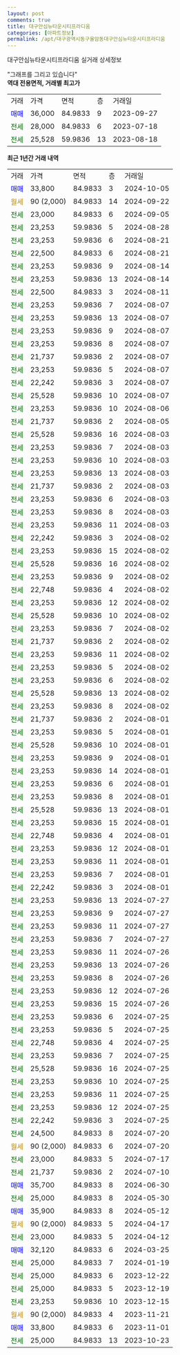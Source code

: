 ```yaml
---
layout: post
comments: true
title: 대구안심뉴타운시티프라디움
categories: [아파트정보]
permalink: /apt/대구광역시동구율암동대구안심뉴타운시티프라디움
---
```


대구안심뉴타운시티프라디움 실거래 상세정보

<script type="text/javascript">
  google.charts.load('current', {'packages':['line', 'corechart']});
  google.charts.setOnLoadCallback(drawChart);

  function drawChart() {
    var data = new google.visualization.DataTable();
    data.addColumn('date', '거래일');
    data.addColumn('number', "매매");
    data.addColumn('number', "전세");
    data.addColumn('number', "전매");

    data.addRows([[new Date(Date.parse("2024-10-05")), 33800, null, null], [new Date(Date.parse("2024-09-22")), null, null, null], [new Date(Date.parse("2024-09-05")), null, 23000, null], [new Date(Date.parse("2024-08-28")), null, 23253, null], [new Date(Date.parse("2024-08-21")), null, 23253, null], [new Date(Date.parse("2024-08-21")), null, 22500, null], [new Date(Date.parse("2024-08-14")), null, 23253, null], [new Date(Date.parse("2024-08-14")), null, 23253, null], [new Date(Date.parse("2024-08-11")), null, 22500, null], [new Date(Date.parse("2024-08-07")), null, 23253, null], [new Date(Date.parse("2024-08-07")), null, 23253, null], [new Date(Date.parse("2024-08-07")), null, 23253, null], [new Date(Date.parse("2024-08-07")), null, 23253, null], [new Date(Date.parse("2024-08-07")), null, 21737, null], [new Date(Date.parse("2024-08-07")), null, 23253, null], [new Date(Date.parse("2024-08-07")), null, 22242, null], [new Date(Date.parse("2024-08-07")), null, 25528, null], [new Date(Date.parse("2024-08-06")), null, 23253, null], [new Date(Date.parse("2024-08-05")), null, 21737, null], [new Date(Date.parse("2024-08-03")), null, 25528, null], [new Date(Date.parse("2024-08-03")), null, 23253, null], [new Date(Date.parse("2024-08-03")), null, 23253, null], [new Date(Date.parse("2024-08-03")), null, 23253, null], [new Date(Date.parse("2024-08-03")), null, 21737, null], [new Date(Date.parse("2024-08-03")), null, 23253, null], [new Date(Date.parse("2024-08-03")), null, 23253, null], [new Date(Date.parse("2024-08-03")), null, 23253, null], [new Date(Date.parse("2024-08-02")), null, 22242, null], [new Date(Date.parse("2024-08-02")), null, 23253, null], [new Date(Date.parse("2024-08-02")), null, 25528, null], [new Date(Date.parse("2024-08-02")), null, 23253, null], [new Date(Date.parse("2024-08-02")), null, 22748, null], [new Date(Date.parse("2024-08-02")), null, 23253, null], [new Date(Date.parse("2024-08-02")), null, 25528, null], [new Date(Date.parse("2024-08-02")), null, 23253, null], [new Date(Date.parse("2024-08-02")), null, 21737, null], [new Date(Date.parse("2024-08-02")), null, 23253, null], [new Date(Date.parse("2024-08-02")), null, 23253, null], [new Date(Date.parse("2024-08-02")), null, 23253, null], [new Date(Date.parse("2024-08-02")), null, 25528, null], [new Date(Date.parse("2024-08-02")), null, 23253, null], [new Date(Date.parse("2024-08-01")), null, 21737, null], [new Date(Date.parse("2024-08-01")), null, 23253, null], [new Date(Date.parse("2024-08-01")), null, 25528, null], [new Date(Date.parse("2024-08-01")), null, 23253, null], [new Date(Date.parse("2024-08-01")), null, 23253, null], [new Date(Date.parse("2024-08-01")), null, 23253, null], [new Date(Date.parse("2024-08-01")), null, 23253, null], [new Date(Date.parse("2024-08-01")), null, 25528, null], [new Date(Date.parse("2024-08-01")), null, 23253, null], [new Date(Date.parse("2024-08-01")), null, 22748, null], [new Date(Date.parse("2024-08-01")), null, 23253, null], [new Date(Date.parse("2024-08-01")), null, 23253, null], [new Date(Date.parse("2024-08-01")), null, 23253, null], [new Date(Date.parse("2024-08-01")), null, 22242, null], [new Date(Date.parse("2024-07-27")), null, 23253, null], [new Date(Date.parse("2024-07-27")), null, 23253, null], [new Date(Date.parse("2024-07-27")), null, 23253, null], [new Date(Date.parse("2024-07-27")), null, 23253, null], [new Date(Date.parse("2024-07-26")), null, 23253, null], [new Date(Date.parse("2024-07-26")), null, 23253, null], [new Date(Date.parse("2024-07-26")), null, 23253, null], [new Date(Date.parse("2024-07-26")), null, 23253, null], [new Date(Date.parse("2024-07-26")), null, 23253, null], [new Date(Date.parse("2024-07-25")), null, 23253, null], [new Date(Date.parse("2024-07-25")), null, 23253, null], [new Date(Date.parse("2024-07-25")), null, 22748, null], [new Date(Date.parse("2024-07-25")), null, 23253, null], [new Date(Date.parse("2024-07-25")), null, 25528, null], [new Date(Date.parse("2024-07-25")), null, 23253, null], [new Date(Date.parse("2024-07-25")), null, 23253, null], [new Date(Date.parse("2024-07-25")), null, 23253, null], [new Date(Date.parse("2024-07-25")), null, 22242, null], [new Date(Date.parse("2024-07-20")), null, 24500, null], [new Date(Date.parse("2024-07-20")), null, null, null], [new Date(Date.parse("2024-07-17")), null, 23000, null], [new Date(Date.parse("2024-07-10")), null, 21737, null], [new Date(Date.parse("2024-06-30")), 35700, null, null], [new Date(Date.parse("2024-05-30")), null, 25000, null], [new Date(Date.parse("2024-05-12")), 35900, null, null], [new Date(Date.parse("2024-04-17")), null, null, null], [new Date(Date.parse("2024-04-12")), null, 23000, null], [new Date(Date.parse("2024-03-25")), 32120, null, null], [new Date(Date.parse("2024-01-19")), null, 25000, null], [new Date(Date.parse("2023-12-22")), null, 25000, null], [new Date(Date.parse("2023-12-19")), null, 25000, null], [new Date(Date.parse("2023-12-15")), null, 23253, null], [new Date(Date.parse("2023-11-21")), null, null, null], [new Date(Date.parse("2023-11-01")), 33800, null, null], [new Date(Date.parse("2023-10-23")), null, 25000, null]]);

    var options = {
      hAxis: {
        format: 'yyyy/MM/dd'
      },    
      lineWidth: 0,
      pointsVisible: true,    
      title: '최근 1년간 유형별 실거래가 분포',
      legend: { position: 'bottom' }
    };

    var formatter = new google.visualization.NumberFormat({pattern:'###,###'} );
    formatter.format(data, 1);
    formatter.format(data, 2);
    
    setTimeout(function() {
        var chart = new google.visualization.LineChart(document.getElementById('columnchart_material'));
        chart.draw(data, (options));
        document.getElementById('loading').style.display = 'none';
    }, 200);
  }
</script>


<div id="loading" style="z-index:20; display: block; margin-left: 0px">"그래프를 그리고 있습니다"</div>
<div id="columnchart_material" style="width: 95%; margin-left: 0px; display: block"></div>
<!-- contents start -->
<b>역대 전용면적, 거래별 최고가</b>
<table class="sortable">
    <tr>
      <td>거래</td>
      <td>가격</td>
      <td>면적</td>
      <td>층</td>
      <td>거래일</td>
    </tr>
        <tr>
          <td><a style="color: blue">매매</a></td>
          <td>36,000</td>
          <td>84.9833</td>
          <td>9</td>
          <td>2023-09-27</td>
        </tr>        
        <tr>
              <td><a style="color: darkgreen">전세</a></td>
              <td>28,000</td>
              <td>84.9833</td>
              <td>6</td>
              <td>2023-07-18</td>
            </tr>            <tr>
              <td><a style="color: darkgreen">전세</a></td>
              <td>25,528</td>
              <td>59.9836</td>
              <td>13</td>
              <td>2023-08-18</td>
            </tr>        
    
</table>

<b>최근 1년간 거래 내역</b>

<table class="sortable">
    <tr>
      <td>거래</td>
      <td>가격</td>
      <td>면적</td>
      <td>층</td>
      <td>거래일</td>
    </tr>
    <tr>
      <td><a style="color: blue">매매</a></td>
      <td>33,800</td>
      <td>84.9833</td>
      <td>3</td>
      <td>2024-10-05</td>
    </tr>          <tr>
      <td><a style="color: darkgoldenrod">월세</a></td>
      <td>90 (2,000)</td>
      <td>84.9833</td>
      <td>14</td>
      <td>2024-09-22</td>
    </tr>          <tr>
      <td><a style="color: darkgreen">전세</a></td>
      <td>23,000</td>
      <td>84.9833</td>
      <td>6</td>
      <td>2024-09-05</td>
    </tr>          <tr>
      <td><a style="color: darkgreen">전세</a></td>
      <td>23,253</td>
      <td>59.9836</td>
      <td>5</td>
      <td>2024-08-28</td>
    </tr>          <tr>
      <td><a style="color: darkgreen">전세</a></td>
      <td>23,253</td>
      <td>59.9836</td>
      <td>6</td>
      <td>2024-08-21</td>
    </tr>          <tr>
      <td><a style="color: darkgreen">전세</a></td>
      <td>22,500</td>
      <td>84.9833</td>
      <td>6</td>
      <td>2024-08-21</td>
    </tr>          <tr>
      <td><a style="color: darkgreen">전세</a></td>
      <td>23,253</td>
      <td>59.9836</td>
      <td>9</td>
      <td>2024-08-14</td>
    </tr>          <tr>
      <td><a style="color: darkgreen">전세</a></td>
      <td>23,253</td>
      <td>59.9836</td>
      <td>13</td>
      <td>2024-08-14</td>
    </tr>          <tr>
      <td><a style="color: darkgreen">전세</a></td>
      <td>22,500</td>
      <td>84.9833</td>
      <td>3</td>
      <td>2024-08-11</td>
    </tr>          <tr>
      <td><a style="color: darkgreen">전세</a></td>
      <td>23,253</td>
      <td>59.9836</td>
      <td>7</td>
      <td>2024-08-07</td>
    </tr>          <tr>
      <td><a style="color: darkgreen">전세</a></td>
      <td>23,253</td>
      <td>59.9836</td>
      <td>13</td>
      <td>2024-08-07</td>
    </tr>          <tr>
      <td><a style="color: darkgreen">전세</a></td>
      <td>23,253</td>
      <td>59.9836</td>
      <td>9</td>
      <td>2024-08-07</td>
    </tr>          <tr>
      <td><a style="color: darkgreen">전세</a></td>
      <td>23,253</td>
      <td>59.9836</td>
      <td>8</td>
      <td>2024-08-07</td>
    </tr>          <tr>
      <td><a style="color: darkgreen">전세</a></td>
      <td>21,737</td>
      <td>59.9836</td>
      <td>2</td>
      <td>2024-08-07</td>
    </tr>          <tr>
      <td><a style="color: darkgreen">전세</a></td>
      <td>23,253</td>
      <td>59.9836</td>
      <td>5</td>
      <td>2024-08-07</td>
    </tr>          <tr>
      <td><a style="color: darkgreen">전세</a></td>
      <td>22,242</td>
      <td>59.9836</td>
      <td>3</td>
      <td>2024-08-07</td>
    </tr>          <tr>
      <td><a style="color: darkgreen">전세</a></td>
      <td>25,528</td>
      <td>59.9836</td>
      <td>10</td>
      <td>2024-08-07</td>
    </tr>          <tr>
      <td><a style="color: darkgreen">전세</a></td>
      <td>23,253</td>
      <td>59.9836</td>
      <td>10</td>
      <td>2024-08-06</td>
    </tr>          <tr>
      <td><a style="color: darkgreen">전세</a></td>
      <td>21,737</td>
      <td>59.9836</td>
      <td>2</td>
      <td>2024-08-05</td>
    </tr>          <tr>
      <td><a style="color: darkgreen">전세</a></td>
      <td>25,528</td>
      <td>59.9836</td>
      <td>16</td>
      <td>2024-08-03</td>
    </tr>          <tr>
      <td><a style="color: darkgreen">전세</a></td>
      <td>23,253</td>
      <td>59.9836</td>
      <td>7</td>
      <td>2024-08-03</td>
    </tr>          <tr>
      <td><a style="color: darkgreen">전세</a></td>
      <td>23,253</td>
      <td>59.9836</td>
      <td>10</td>
      <td>2024-08-03</td>
    </tr>          <tr>
      <td><a style="color: darkgreen">전세</a></td>
      <td>23,253</td>
      <td>59.9836</td>
      <td>13</td>
      <td>2024-08-03</td>
    </tr>          <tr>
      <td><a style="color: darkgreen">전세</a></td>
      <td>21,737</td>
      <td>59.9836</td>
      <td>2</td>
      <td>2024-08-03</td>
    </tr>          <tr>
      <td><a style="color: darkgreen">전세</a></td>
      <td>23,253</td>
      <td>59.9836</td>
      <td>6</td>
      <td>2024-08-03</td>
    </tr>          <tr>
      <td><a style="color: darkgreen">전세</a></td>
      <td>23,253</td>
      <td>59.9836</td>
      <td>8</td>
      <td>2024-08-03</td>
    </tr>          <tr>
      <td><a style="color: darkgreen">전세</a></td>
      <td>23,253</td>
      <td>59.9836</td>
      <td>11</td>
      <td>2024-08-03</td>
    </tr>          <tr>
      <td><a style="color: darkgreen">전세</a></td>
      <td>22,242</td>
      <td>59.9836</td>
      <td>3</td>
      <td>2024-08-02</td>
    </tr>          <tr>
      <td><a style="color: darkgreen">전세</a></td>
      <td>23,253</td>
      <td>59.9836</td>
      <td>15</td>
      <td>2024-08-02</td>
    </tr>          <tr>
      <td><a style="color: darkgreen">전세</a></td>
      <td>25,528</td>
      <td>59.9836</td>
      <td>16</td>
      <td>2024-08-02</td>
    </tr>          <tr>
      <td><a style="color: darkgreen">전세</a></td>
      <td>23,253</td>
      <td>59.9836</td>
      <td>9</td>
      <td>2024-08-02</td>
    </tr>          <tr>
      <td><a style="color: darkgreen">전세</a></td>
      <td>22,748</td>
      <td>59.9836</td>
      <td>4</td>
      <td>2024-08-02</td>
    </tr>          <tr>
      <td><a style="color: darkgreen">전세</a></td>
      <td>23,253</td>
      <td>59.9836</td>
      <td>12</td>
      <td>2024-08-02</td>
    </tr>          <tr>
      <td><a style="color: darkgreen">전세</a></td>
      <td>25,528</td>
      <td>59.9836</td>
      <td>10</td>
      <td>2024-08-02</td>
    </tr>          <tr>
      <td><a style="color: darkgreen">전세</a></td>
      <td>23,253</td>
      <td>59.9836</td>
      <td>7</td>
      <td>2024-08-02</td>
    </tr>          <tr>
      <td><a style="color: darkgreen">전세</a></td>
      <td>21,737</td>
      <td>59.9836</td>
      <td>2</td>
      <td>2024-08-02</td>
    </tr>          <tr>
      <td><a style="color: darkgreen">전세</a></td>
      <td>23,253</td>
      <td>59.9836</td>
      <td>11</td>
      <td>2024-08-02</td>
    </tr>          <tr>
      <td><a style="color: darkgreen">전세</a></td>
      <td>23,253</td>
      <td>59.9836</td>
      <td>5</td>
      <td>2024-08-02</td>
    </tr>          <tr>
      <td><a style="color: darkgreen">전세</a></td>
      <td>23,253</td>
      <td>59.9836</td>
      <td>6</td>
      <td>2024-08-02</td>
    </tr>          <tr>
      <td><a style="color: darkgreen">전세</a></td>
      <td>25,528</td>
      <td>59.9836</td>
      <td>13</td>
      <td>2024-08-02</td>
    </tr>          <tr>
      <td><a style="color: darkgreen">전세</a></td>
      <td>23,253</td>
      <td>59.9836</td>
      <td>8</td>
      <td>2024-08-02</td>
    </tr>          <tr>
      <td><a style="color: darkgreen">전세</a></td>
      <td>21,737</td>
      <td>59.9836</td>
      <td>2</td>
      <td>2024-08-01</td>
    </tr>          <tr>
      <td><a style="color: darkgreen">전세</a></td>
      <td>23,253</td>
      <td>59.9836</td>
      <td>5</td>
      <td>2024-08-01</td>
    </tr>          <tr>
      <td><a style="color: darkgreen">전세</a></td>
      <td>25,528</td>
      <td>59.9836</td>
      <td>10</td>
      <td>2024-08-01</td>
    </tr>          <tr>
      <td><a style="color: darkgreen">전세</a></td>
      <td>23,253</td>
      <td>59.9836</td>
      <td>9</td>
      <td>2024-08-01</td>
    </tr>          <tr>
      <td><a style="color: darkgreen">전세</a></td>
      <td>23,253</td>
      <td>59.9836</td>
      <td>14</td>
      <td>2024-08-01</td>
    </tr>          <tr>
      <td><a style="color: darkgreen">전세</a></td>
      <td>23,253</td>
      <td>59.9836</td>
      <td>6</td>
      <td>2024-08-01</td>
    </tr>          <tr>
      <td><a style="color: darkgreen">전세</a></td>
      <td>23,253</td>
      <td>59.9836</td>
      <td>8</td>
      <td>2024-08-01</td>
    </tr>          <tr>
      <td><a style="color: darkgreen">전세</a></td>
      <td>25,528</td>
      <td>59.9836</td>
      <td>13</td>
      <td>2024-08-01</td>
    </tr>          <tr>
      <td><a style="color: darkgreen">전세</a></td>
      <td>23,253</td>
      <td>59.9836</td>
      <td>15</td>
      <td>2024-08-01</td>
    </tr>          <tr>
      <td><a style="color: darkgreen">전세</a></td>
      <td>22,748</td>
      <td>59.9836</td>
      <td>4</td>
      <td>2024-08-01</td>
    </tr>          <tr>
      <td><a style="color: darkgreen">전세</a></td>
      <td>23,253</td>
      <td>59.9836</td>
      <td>12</td>
      <td>2024-08-01</td>
    </tr>          <tr>
      <td><a style="color: darkgreen">전세</a></td>
      <td>23,253</td>
      <td>59.9836</td>
      <td>11</td>
      <td>2024-08-01</td>
    </tr>          <tr>
      <td><a style="color: darkgreen">전세</a></td>
      <td>23,253</td>
      <td>59.9836</td>
      <td>7</td>
      <td>2024-08-01</td>
    </tr>          <tr>
      <td><a style="color: darkgreen">전세</a></td>
      <td>22,242</td>
      <td>59.9836</td>
      <td>3</td>
      <td>2024-08-01</td>
    </tr>          <tr>
      <td><a style="color: darkgreen">전세</a></td>
      <td>23,253</td>
      <td>59.9836</td>
      <td>13</td>
      <td>2024-07-27</td>
    </tr>          <tr>
      <td><a style="color: darkgreen">전세</a></td>
      <td>23,253</td>
      <td>59.9836</td>
      <td>9</td>
      <td>2024-07-27</td>
    </tr>          <tr>
      <td><a style="color: darkgreen">전세</a></td>
      <td>23,253</td>
      <td>59.9836</td>
      <td>11</td>
      <td>2024-07-27</td>
    </tr>          <tr>
      <td><a style="color: darkgreen">전세</a></td>
      <td>23,253</td>
      <td>59.9836</td>
      <td>7</td>
      <td>2024-07-27</td>
    </tr>          <tr>
      <td><a style="color: darkgreen">전세</a></td>
      <td>23,253</td>
      <td>59.9836</td>
      <td>11</td>
      <td>2024-07-26</td>
    </tr>          <tr>
      <td><a style="color: darkgreen">전세</a></td>
      <td>23,253</td>
      <td>59.9836</td>
      <td>13</td>
      <td>2024-07-26</td>
    </tr>          <tr>
      <td><a style="color: darkgreen">전세</a></td>
      <td>23,253</td>
      <td>59.9836</td>
      <td>8</td>
      <td>2024-07-26</td>
    </tr>          <tr>
      <td><a style="color: darkgreen">전세</a></td>
      <td>23,253</td>
      <td>59.9836</td>
      <td>12</td>
      <td>2024-07-26</td>
    </tr>          <tr>
      <td><a style="color: darkgreen">전세</a></td>
      <td>23,253</td>
      <td>59.9836</td>
      <td>15</td>
      <td>2024-07-26</td>
    </tr>          <tr>
      <td><a style="color: darkgreen">전세</a></td>
      <td>23,253</td>
      <td>59.9836</td>
      <td>6</td>
      <td>2024-07-25</td>
    </tr>          <tr>
      <td><a style="color: darkgreen">전세</a></td>
      <td>23,253</td>
      <td>59.9836</td>
      <td>5</td>
      <td>2024-07-25</td>
    </tr>          <tr>
      <td><a style="color: darkgreen">전세</a></td>
      <td>22,748</td>
      <td>59.9836</td>
      <td>4</td>
      <td>2024-07-25</td>
    </tr>          <tr>
      <td><a style="color: darkgreen">전세</a></td>
      <td>23,253</td>
      <td>59.9836</td>
      <td>7</td>
      <td>2024-07-25</td>
    </tr>          <tr>
      <td><a style="color: darkgreen">전세</a></td>
      <td>25,528</td>
      <td>59.9836</td>
      <td>16</td>
      <td>2024-07-25</td>
    </tr>          <tr>
      <td><a style="color: darkgreen">전세</a></td>
      <td>23,253</td>
      <td>59.9836</td>
      <td>10</td>
      <td>2024-07-25</td>
    </tr>          <tr>
      <td><a style="color: darkgreen">전세</a></td>
      <td>23,253</td>
      <td>59.9836</td>
      <td>11</td>
      <td>2024-07-25</td>
    </tr>          <tr>
      <td><a style="color: darkgreen">전세</a></td>
      <td>23,253</td>
      <td>59.9836</td>
      <td>12</td>
      <td>2024-07-25</td>
    </tr>          <tr>
      <td><a style="color: darkgreen">전세</a></td>
      <td>22,242</td>
      <td>59.9836</td>
      <td>3</td>
      <td>2024-07-25</td>
    </tr>          <tr>
      <td><a style="color: darkgreen">전세</a></td>
      <td>24,500</td>
      <td>84.9833</td>
      <td>8</td>
      <td>2024-07-20</td>
    </tr>          <tr>
      <td><a style="color: darkgoldenrod">월세</a></td>
      <td>90 (2,000)</td>
      <td>84.9833</td>
      <td>6</td>
      <td>2024-07-20</td>
    </tr>          <tr>
      <td><a style="color: darkgreen">전세</a></td>
      <td>23,000</td>
      <td>84.9833</td>
      <td>5</td>
      <td>2024-07-17</td>
    </tr>          <tr>
      <td><a style="color: darkgreen">전세</a></td>
      <td>21,737</td>
      <td>59.9836</td>
      <td>2</td>
      <td>2024-07-10</td>
    </tr>          <tr>
      <td><a style="color: blue">매매</a></td>
      <td>35,700</td>
      <td>84.9833</td>
      <td>8</td>
      <td>2024-06-30</td>
    </tr>          <tr>
      <td><a style="color: darkgreen">전세</a></td>
      <td>25,000</td>
      <td>84.9833</td>
      <td>8</td>
      <td>2024-05-30</td>
    </tr>          <tr>
      <td><a style="color: blue">매매</a></td>
      <td>35,900</td>
      <td>84.9833</td>
      <td>8</td>
      <td>2024-05-12</td>
    </tr>          <tr>
      <td><a style="color: darkgoldenrod">월세</a></td>
      <td>90 (2,000)</td>
      <td>84.9833</td>
      <td>5</td>
      <td>2024-04-17</td>
    </tr>          <tr>
      <td><a style="color: darkgreen">전세</a></td>
      <td>23,000</td>
      <td>84.9833</td>
      <td>5</td>
      <td>2024-04-12</td>
    </tr>          <tr>
      <td><a style="color: blue">매매</a></td>
      <td>32,120</td>
      <td>84.9833</td>
      <td>6</td>
      <td>2024-03-25</td>
    </tr>          <tr>
      <td><a style="color: darkgreen">전세</a></td>
      <td>25,000</td>
      <td>84.9833</td>
      <td>7</td>
      <td>2024-01-19</td>
    </tr>          <tr>
      <td><a style="color: darkgreen">전세</a></td>
      <td>25,000</td>
      <td>84.9833</td>
      <td>6</td>
      <td>2023-12-22</td>
    </tr>          <tr>
      <td><a style="color: darkgreen">전세</a></td>
      <td>25,000</td>
      <td>84.9833</td>
      <td>5</td>
      <td>2023-12-19</td>
    </tr>          <tr>
      <td><a style="color: darkgreen">전세</a></td>
      <td>23,253</td>
      <td>59.9836</td>
      <td>10</td>
      <td>2023-12-15</td>
    </tr>          <tr>
      <td><a style="color: darkgoldenrod">월세</a></td>
      <td>90 (2,000)</td>
      <td>84.9833</td>
      <td>4</td>
      <td>2023-11-21</td>
    </tr>          <tr>
      <td><a style="color: blue">매매</a></td>
      <td>33,800</td>
      <td>84.9833</td>
      <td>6</td>
      <td>2023-11-01</td>
    </tr>          <tr>
      <td><a style="color: darkgreen">전세</a></td>
      <td>25,000</td>
      <td>84.9833</td>
      <td>13</td>
      <td>2023-10-23</td>
    </tr>      </table>
<!-- contents end -->    

